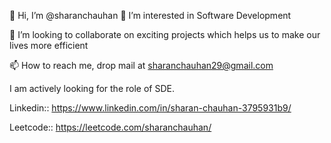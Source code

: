 👋 Hi, I’m @sharanchauhan
👀 I’m interested in Software Development
<!-- 🌱 I’m a MERN stack Developer -->

💞️ I’m looking to collaborate on exciting projects which helps us to make our lives more efficient

📫 How to reach me, drop mail at sharanchauhan29@gmail.com

I am actively looking for the role of SDE.

Linkedin:: https://www.linkedin.com/in/sharan-chauhan-3795931b9/

Leetcode:: https://leetcode.com/sharanchauhan/
